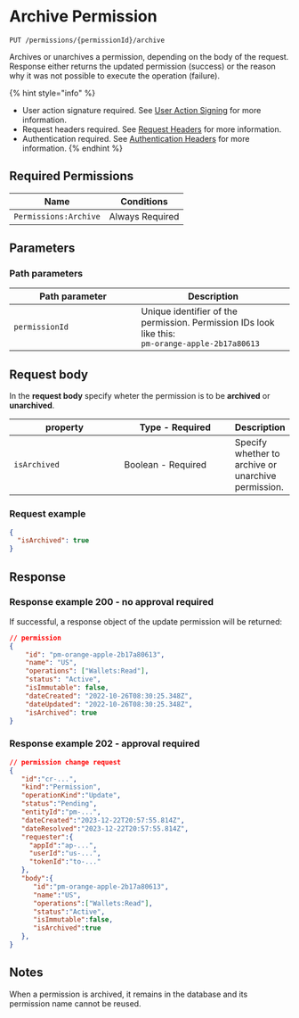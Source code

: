 # Archive Permission

`PUT /permissions/{permissionId}/archive`

Archives or unarchives a permission, depending on the body of the request. Response either returns the updated permission (success) or the reason why it was not possible to execute the operation (failure).

{% hint style="info" %}
* User action signature required. See [User Action Signing](../../authentication/user-action-signing/) for more information.
* Request headers required. See [Request Headers](../../../getting-started/request-headers.md) for more information.
* Authentication required. See [Authentication Headers](../../../getting-started/request-headers.md#authentication-headers) for more information.
{% endhint %}

## Required Permissions

| Name                  | Conditions      |
| --------------------- | --------------- |
| `Permissions:Archive` | Always Required |

## Parameters <a href="#parameters.1" id="parameters.1"></a>

### Path parameters <a href="#path-parameters" id="path-parameters"></a>

<table><thead><tr><th width="213.03785488958988">Path parameter</th><th>Description</th></tr></thead><tbody><tr><td><code>permissionId</code></td><td>Unique identifier of the permission. Permission IDs look like this:<br><code>pm-orange-apple-2b17a80613</code></td></tr></tbody></table>

## Request body <a href="#request-body" id="request-body"></a>

In the **request body** specify wheter the permission is to be **archived** or **unarchived**.

<table><thead><tr><th width="187">property</th><th width="188">Type - Required</th><th>Description</th></tr></thead><tbody><tr><td><code>isArchived</code></td><td>Boolean - Required</td><td>Specify whether to archive or unarchive permission.</td></tr></tbody></table>

### Request example <a href="#request-example.1" id="request-example.1"></a>

```JSON
{
  "isArchived": true
}
```

## Response <a href="#response" id="response"></a>

### Response example 200 - no approval required <a href="#response-example" id="response-example"></a>

If successful, a response object of the update permission will be returned:

```json
// permission
{
    "id": "pm-orange-apple-2b17a80613",
    "name": "US",
    "operations": ["Wallets:Read"],
    "status": "Active",
    "isImmutable": false,
    "dateCreated": "2022-10-26T08:30:25.348Z",
    "dateUpdated": "2022-10-26T08:30:25.348Z",
    "isArchived": true
}
```

### Response example 202 - approval required <a href="#response-example" id="response-example"></a>

```json
// permission change request
{
   "id":"cr-...",
   "kind":"Permission",
   "operationKind":"Update",
   "status":"Pending",
   "entityId":"pm-...",
   "dateCreated":"2023-12-22T20:57:55.814Z",
   "dateResolved":"2023-12-22T20:57:55.814Z",
   "requester":{
     "appId":"ap-...",
     "userId":"us-...",
     "tokenId":"to-..."
   },
   "body":{
      "id":"pm-orange-apple-2b17a80613",
      "name":"US",
      "operations":["Wallets:Read"],
      "status":"Active",
      "isImmutable":false,
      "isArchived":true
   },
}
```

## Notes <a href="#notes" id="notes"></a>

When a permission is archived, it remains in the database and its permission name cannot be reused.
